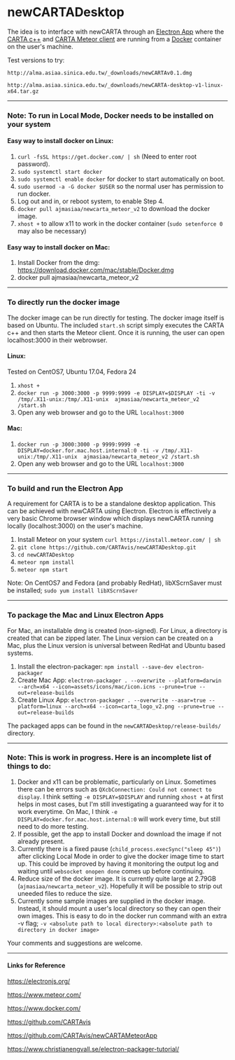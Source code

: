 newCARTADesktop
=======

The idea is to interface with newCARTA through an [Electron App](https://electronjs.org) where the [CARTA c++](https://github.com/CARTAvis/carta) and [CARTA Meteor client](https://github.com/CARTAvis/newCARTAMeteorApp) are running from a [Docker](https://www.docker.com/) container on the user's machine. 

Test versions to try:

`http://alma.asiaa.sinica.edu.tw/_downloads/newCARTAv0.1.dmg`

`http://alma.asiaa.sinica.edu.tw/_downloads/newCARTA-desktop-v1-linux-x64.tar.gz`

---

### Note: To run in Local Mode, Docker  needs to be installed on your system

#### Easy way to install docker on Linux:
1. `curl -fsSL https://get.docker.com/ | sh` (Need to enter root password).
2. `sudo systemctl start docker`
3. `sudo systemctl enable docker` for docker to start automatically on boot.
4. `sudo usermod -a -G docker $USER` so the normal user has permission to run docker.
5. Log out and in, or reboot system, to enable Step 4.
6. `docker pull ajmasiaa/newcarta_meteor_v2` to download the docker image.
7. `xhost +` to allow x11 to work in the docker container (`sudo setenforce 0` may also be necessary)

#### Easy way to install docker on Mac:
1. Install Docker from the dmg: https://download.docker.com/mac/stable/Docker.dmg 
2. docker pull ajmasiaa/newcarta_meteor_v2

---

### To directly run the docker image

The docker image can be run directly for testing. The docker image itself is based on Ubuntu. The included `start.sh` script simply executes the CARTA c++ and then starts the Meteor client. Once it is running, the user can open localhost:3000 in their webrowser.

#### Linux:
Tested on CentOS7, Ubuntu 17.04, Fedora 24
1. `xhost +`
2. `docker run -p 3000:3000 -p 9999:9999 -e DISPLAY=$DISPLAY -ti -v /tmp/.X11-unix:/tmp/.X11-unix  ajmasiaa/newcarta_meteor_v2 /start.sh`
3. Open any web browser and go to the URL `localhost:3000`

#### Mac:
1. `docker run -p 3000:3000 -p 9999:9999 -e DISPLAY=docker.for.mac.host.internal:0 -ti -v /tmp/.X11-unix:/tmp/.X11-unix  ajmasiaa/newcarta_meteor_v2 /start.sh`
2. Open any web browser and go to the URL `localhost:3000`

---

### To build and run the Electron App
A requirement for CARTA is to be a standalone desktop application. This can be achieved with newCARTA using Electron. Electron is effectively a very basic Chrome browser window which displays newCARTA running locally (localhost:3000) on the user's machine.

1. Install Meteor on your system `curl https://install.meteor.com/ | sh`
1. `git clone https://github.com/CARTAvis/newCARTADesktop.git`
2. `cd newCARTADesktop`
3. `meteor npm install`
4. `meteor npm start`

Note: On CentOS7 and Fedora (and probably RedHat), libXScrnSaver must be installed; `sudo yum install libXScrnSaver`

---

### To package the Mac and Linux Electron Apps

For Mac, an installable dmg is created (non-signed). For Linux, a directory is created that can be zipped later. The Linux version can be created on a Mac, plus the Linux version is universal between RedHat and Ubuntu based systems.

1. Install the electron-packager: `npm install --save-dev electron-packager`
2. Create Mac App: `electron-packager . --overwrite --platform=darwin --arch=x64 --icon=assets/icons/mac/icon.icns --prune=true --out=release-builds`
3. Create Linux App: `electron-packager . --overwrite --asar=true --platform=linux --arch=x64 --icon=carta_logo_v2.png --prune=true --out=release-builds`

The packaged apps can be found in the `newCARTADesktop/release-builds/` directory.

---

### Note: This is work in progress. Here is an incomplete list of things to do:

1. Docker and x11 can be problematic, particularly on Linux. Sometimes there can be errors such as `QXcbConnection: Could not connect to display`. I think setting `-e DISPLAY=$DISPLAY` and running `xhost +` at first helps in most cases, but I'm still investigating a guaranteed way for it to work everytime. On Mac, I think `-e DISPLAY=docker.for.mac.host.internal:0` will work every time, but still need to do more testing.
2. If possible, get the app to install Docker and download the image if not already present.
3. Currently there is a fixed pause (`child_process.execSync("sleep 45")`) after clicking Local Mode in order to give the docker image time to start up. This could be improved by having it monitoring the output log and waiting until `websocket onopen done` comes up before continuing.
4. Reduce size of the docker image. It is currently quite large at 2.79GB (`ajmasiaa/newcarta_meteor_v2`). Hopefully it will be possible to strip out uneeded files to reduce the size.
5. Currently some sample images are supplied in the docker image. Instead, it should mount a user's local directory so they can open their own images. This is easy to do in the docker run command with an extra -v flag; `-v <absolute path to local directory>:<absolute path to directory in docker image>`

Your comments and suggestions are welcome.

---

#### Links for Reference

https://electronjs.org/

https://www.meteor.com/

https://www.docker.com/

https://github.com/CARTAvis

https://github.com/CARTAvis/newCARTAMeteorApp

https://www.christianengvall.se/electron-packager-tutorial/

